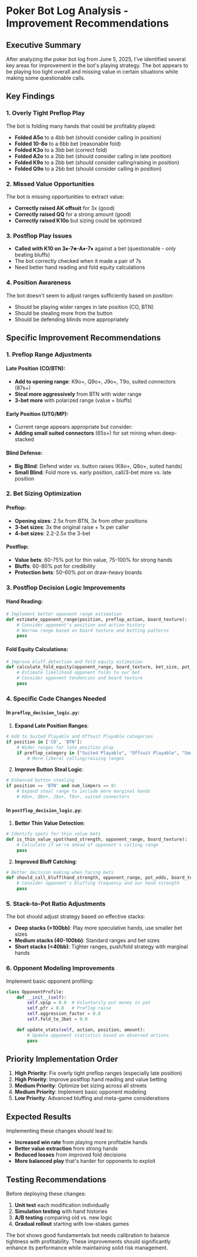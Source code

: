 # Poker Bot Log Analysis - Improvement Recommendations

## Executive Summary

After analyzing the poker bot log from June 5, 2025, I've identified several key areas for improvement in the bot's playing strategy. The bot appears to be playing too tight overall and missing value in certain situations while making some questionable calls.

## Key Findings

### 1. **Overly Tight Preflop Play**

The bot is folding many hands that could be profitably played:

- **Folded A5o** to a 4bb bet (should consider calling in position)
- **Folded 10-8o** to a 6bb bet (reasonable fold)
- **Folded K3o** to a 3bb bet (correct fold)
- **Folded A2o** to a 2bb bet (should consider calling in late position)
- **Folded K9o** to a 2bb bet (should consider calling/raising in position)
- **Folded Q9o** to a 2bb bet (should consider calling in position)

### 2. **Missed Value Opportunities**

The bot is missing opportunities to extract value:

- **Correctly raised AK offsuit** for 3x (good)
- **Correctly raised QQ** for a strong amount (good)
- **Correctly raised K10o** but sizing could be optimized

### 3. **Postflop Play Issues**

- **Called with K10 on 3♠-7♣-A♦-7♦** against a bet (questionable - only beating bluffs)
- The bot correctly checked when it made a pair of 7s
- Need better hand reading and fold equity calculations

### 4. **Position Awareness**

The bot doesn't seem to adjust ranges sufficiently based on position:

- Should be playing wider ranges in late position (CO, BTN)
- Should be stealing more from the button
- Should be defending blinds more appropriately

## Specific Improvement Recommendations

### 1. **Preflop Range Adjustments**

#### Late Position (CO/BTN):

- **Add to opening range**: K9o+, Q9o+, J9o+, T9o, suited connectors (87s+)
- **Steal more aggressively** from BTN with wider range
- **3-bet more** with polarized range (value + bluffs)

#### Early Position (UTG/MP):

- Current range appears appropriate but consider:
- **Adding small suited connectors** (65s+) for set mining when deep-stacked

#### Blind Defense:

- **Big Blind**: Defend wider vs. button raises (K8o+, Q8o+, suited hands)
- **Small Blind**: Fold more vs. early position, call/3-bet more vs. late position

### 2. **Bet Sizing Optimization**

#### Preflop:

- **Opening sizes**: 2.5x from BTN, 3x from other positions
- **3-bet sizes**: 3x the original raise + 1x per caller
- **4-bet sizes**: 2.2-2.5x the 3-bet

#### Postflop:

- **Value bets**: 60-75% pot for thin value, 75-100% for strong hands
- **Bluffs**: 60-80% pot for credibility
- **Protection bets**: 50-60% pot on draw-heavy boards

### 3. **Postflop Decision Logic Improvements**

#### Hand Reading:

```python
# Implement better opponent range estimation
def estimate_opponent_range(position, preflop_action, board_texture):
    # Consider opponent's position and action history
    # Narrow range based on board texture and betting patterns
    pass
```

#### Fold Equity Calculations:

```python
# Improve bluff detection and fold equity estimation
def calculate_fold_equity(opponent_range, board_texture, bet_size, pot_size):
    # Estimate likelihood opponent folds to our bet
    # Consider opponent tendencies and board texture
    pass
```

### 4. **Specific Code Changes Needed**

#### In `preflop_decision_logic.py`:

1. **Expand Late Position Ranges**:

```python
# Add to Suited Playable and Offsuit Playable categories
if position in ['CO', 'BTN']:
    # Wider ranges for late position play
    if preflop_category in ["Suited Playable", "Offsuit Playable", "Small Pair"]:
        # More liberal calling/raising ranges
```

2. **Improve Button Steal Logic**:

```python
# Enhanced button stealing
if position == 'BTN' and num_limpers == 0:
    # Expand steal range to include more marginal hands
    # K8o+, Q8o+, J8o+, T8o+, suited connectors
```

#### In `postflop_decision_logic.py`:

1. **Better Thin Value Detection**:

```python
# Identify spots for thin value bets
def is_thin_value_spot(hand_strength, opponent_range, board_texture):
    # Calculate if we're ahead of opponent's calling range
    pass
```

2. **Improved Bluff Catching**:

```python
# Better decision making when facing bets
def should_call_bluff(hand_strength, opponent_range, pot_odds, board_texture):
    # Consider opponent's bluffing frequency and our hand strength
    pass
```

### 5. **Stack-to-Pot Ratio Adjustments**

The bot should adjust strategy based on effective stacks:

- **Deep stacks (>100bb)**: Play more speculative hands, use smaller bet sizes
- **Medium stacks (40-100bb)**: Standard ranges and bet sizes
- **Short stacks (<40bb)**: Tighter ranges, push/fold strategy with marginal hands

### 6. **Opponent Modeling Improvements**

Implement basic opponent profiling:

```python
class OpponentProfile:
    def __init__(self):
        self.vpip = 0.0  # Voluntarily put money in pot
        self.pfr = 0.0   # Preflop raise
        self.aggression_factor = 0.0
        self.fold_to_3bet = 0.0

    def update_stats(self, action, position, amount):
        # Update opponent statistics based on observed actions
        pass
```

## Priority Implementation Order

1. **High Priority**: Fix overly tight preflop ranges (especially late position)
2. **High Priority**: Improve postflop hand reading and value betting
3. **Medium Priority**: Optimize bet sizing across all streets
4. **Medium Priority**: Implement basic opponent modeling
5. **Low Priority**: Advanced bluffing and meta-game considerations

## Expected Results

Implementing these changes should lead to:

- **Increased win rate** from playing more profitable hands
- **Better value extraction** from strong hands
- **Reduced losses** from improved fold decisions
- **More balanced play** that's harder for opponents to exploit

## Testing Recommendations

Before deploying these changes:

1. **Unit test** each modification individually
2. **Simulation testing** with hand histories
3. **A/B testing** comparing old vs. new logic
4. **Gradual rollout** starting with low-stakes games

The bot shows good fundamentals but needs calibration to balance tightness with profitability. These improvements should significantly enhance its performance while maintaining solid risk management.
